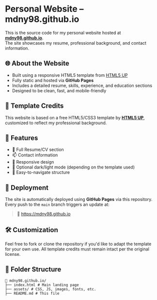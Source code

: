 # Personal Website – mdny98.github.io

This is the source code for my personal website hosted at **[mdny98.github.io](https://mdny98.github.io)**.  
The site showcases my resume, professional background, and contact information.

## 🌐 About the Website

- Built using a responsive HTML5 template from [HTML5 UP](https://html5up.net/)
- Fully static and hosted via **GitHub Pages**
- Includes a detailed resume, skills, experience, and education sections
- Designed to be clean, fast, and mobile-friendly

## 🎨 Template Credits

This website is based on a free HTML5/CSS3 template by **[HTML5 UP](https://html5up.net/)**, customized to reflect my professional background.

## 📄 Features

- 📃 Full Resume/CV section  
- 📫 Contact information  
- 📱 Responsive design  
- 🌙 Optional dark/light mode (depending on the template used)  
- 🔗 Easy-to-navigate structure

## 🚀 Deployment

The site is automatically deployed using **GitHub Pages** via this repository.  
Every push to the `main` branch triggers an update at:

> 🔗 https://mdny98.github.io

## 🛠️ Customization

Feel free to fork or clone the repository if you'd like to adapt the template for your own use. All template credits must remain intact per the original license.

## 📁 Folder Structure
```
📁 mdny98.github.io/
├── index.html # Main landing page
├── assets/ # CSS, JS, images, fonts, etc.
├── README.md # This file
```
